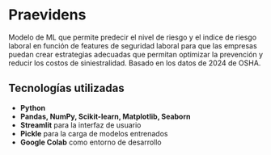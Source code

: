 # Praevidens
Modelo de ML que permite predecir el nivel de riesgo y el indice de riesgo laboral en función de features de seguridad laboral para que las empresas puedan crear estrategias adecuadas que permitan optimizar la prevención y reducir los costos de siniestralidad.  Basado en los datos de 2024 de OSHA.
## Tecnologías utilizadas
- **Python**
- **Pandas, NumPy, Scikit-learn, Matplotlib, Seaborn**
- **Streamlit** para la interfaz de usuario
- **Pickle** para la carga de modelos entrenados
- **Google Colab** como entorno de desarrollo
